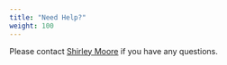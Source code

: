 ```yaml
---
title: "Need Help?"
weight: 100
---
```


Please contact [Shirley Moore](mailto:svmoore@utep.edu) if you have any questions.